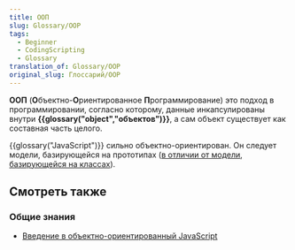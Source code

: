```yaml
---
title: ООП
slug: Glossary/OOP
tags:
  - Beginner
  - CodingScripting
  - Glossary
translation_of: Glossary/OOP
original_slug: Глоссарий/OOP
---
```


**ООП** (**О**бъектно-**О**риентированное **П**рограммирование) это подход в программировании, согласно которому, данные инкапсулированы внутри **{{glossary("object","объектов")}}**, а сам объект существует как составная часть целого.

{{glossary("JavaScript")}} сильно объектно-ориентирован. Он следует модели, базирующейся на прототипах ([в отличии от модели, базирующейся на классах](/ru/docs/Web/JavaScript/Guide/Details_of_the_Object_Model#Class-based_vs._prototype-based_languages)).

## Смотреть также

### Общие знания

- [Введение в объектно-ориентированный JavaScript](/ru/docs/Learn/JavaScript/Objects)
